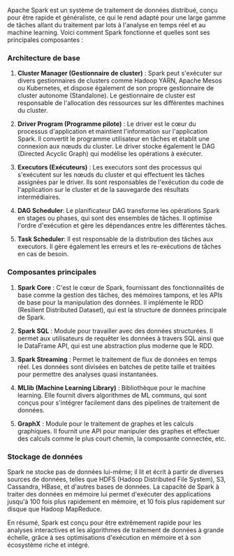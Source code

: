 Apache Spark est un système de traitement de données distribué, conçu pour être rapide et généraliste, ce qui le rend adapté pour une large gamme de tâches allant du traitement par lots à l'analyse en temps réel et au machine learning. Voici comment Spark fonctionne et quelles sont ses principales composantes :

### Architecture de base

1. **Cluster Manager (Gestionnaire de cluster)** : Spark peut s'exécuter sur divers gestionnaires de clusters comme Hadoop YARN, Apache Mesos ou Kubernetes, et dispose également de son propre gestionnaire de cluster autonome (Standalone). Le gestionnaire de cluster est responsable de l'allocation des ressources sur les différentes machines du cluster.

2. **Driver Program (Programme pilote)** : Le driver est le cœur du processus d'application et maintient l'information sur l'application Spark. Il convertit le programme utilisateur en tâches et établit une connexion aux nœuds du cluster. Le driver stocke également le DAG (Directed Acyclic Graph) qui modélise les opérations à exécuter.

3. **Executors (Exécuteurs)** : Les executors sont des processus qui s'exécutent sur les nœuds du cluster et qui effectuent les tâches assignées par le driver. Ils sont responsables de l'exécution du code de l'application sur le cluster et de la sauvegarde des résultats intermédiaires.

4. **DAG Scheduler**: Le planificateur DAG transforme les opérations Spark en stages ou phases, qui sont des ensembles de tâches. Il optimise l'ordre d'exécution et gère les dépendances entre les différentes tâches.

5. **Task Scheduler**: Il est responsable de la distribution des tâches aux executors. Il gère également les erreurs et les re-exécutions de tâches en cas de besoin.

### Composantes principales

1. **Spark Core** : C'est le cœur de Spark, fournissant des fonctionnalités de base comme la gestion des tâches, des mémoires tampons, et les APIs de base pour la manipulation des données. Il implémente le RDD (Resilient Distributed Dataset), qui est la structure de données principale de Spark.

2. **Spark SQL** : Module pour travailler avec des données structurées. Il permet aux utilisateurs de requêter les données à travers SQL ainsi que le DataFrame API, qui est une abstraction plus moderne que le RDD.

3. **Spark Streaming** : Permet le traitement de flux de données en temps réel. Les données sont divisées en batches de petite taille et traitées pour permettre des analyses quasi instantanées.

4. **MLlib (Machine Learning Library)** : Bibliothèque pour le machine learning. Elle fournit divers algorithmes de ML communs, qui sont conçus pour s'intégrer facilement dans des pipelines de traitement de données.

5. **GraphX** : Module pour le traitement de graphes et les calculs graphiques. Il fournit une API pour manipuler des graphes et effectuer des calculs comme le plus court chemin, la composante connectée, etc.

### Stockage de données

Spark ne stocke pas de données lui-même; il lit et écrit à partir de diverses sources de données, telles que HDFS (Hadoop Distributed File System), S3, Cassandra, HBase, et d'autres bases de données. La capacité de Spark à traiter des données en mémoire lui permet d'exécuter des applications jusqu'à 100 fois plus rapidement en mémoire, et 10 fois plus rapidement sur disque que Hadoop MapReduce.

En résumé, Spark est conçu pour être extrêmement rapide pour les analyses interactives et les algorithmes de traitement de données à grande échelle, grâce à ses optimisations d'exécution en mémoire et à son écosystème riche et intégré.